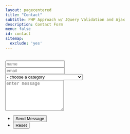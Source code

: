 ```yaml
---
layout: pagecentered
title: "Contact"
subtitle: PHP Approach w/ JQuery Validation and Ajax
description: Contact Form
menu: false
id: contact
sitemap:
  exclude: 'yes'
---
```


<script type="text/javascript" src="mail/jquery.validate.min.js"></script> 
<script type="text/javascript" src="mail/jquery.form.js"></script> 
<script type="text/javascript" src="mail/contact.js"></script> 

<br/>
<section>
	<form id="contactform" action="mail/processForm.php" method="post">
		<div class="row uniform 50%">
			<div class="6u 12u$(4)">
				<div><input type="text" name="name" id="name" value="" placeholder="name" /></div>
			</div>
			<div class="6u$ 12u$(4)">
				<div><input type="email" name="email" id="email" value="" placeholder="email" /></div>
			</div>
			<div class="12u$">
				<div class="select-wrapper">
					<select name="subject" id="subject">
						<option value="" disabled selected class="select-option">- choose a category</option>
						<option value="General Question">General Question</option>
						<option value="Bug Report">Bug Report</option>
						<option value="Warning Bubble trk: tracker">Warning Bubble trk: tracker</option>
						<option value="I'd like to join the Development Team">I'd like to join the Development Team</option>
						<option value="Sponsoring">Sponsoring</option>
					</select>
				</div>
			</div>
			<div class="12u$">
				<div><textarea name="message" id="message" placeholder="enter message" rows="6"></textarea></div>
			</div>
			<div class="12u$">
				<ul class="actions">
					<li><input type="submit" value="Send Message" id="send" class="special" /></li>
					<li><input type="reset" value="Reset" /></li>
				</ul>
			</div>
		</div>
	</form>
	<div id="response"></div>
</section>
<br/>
